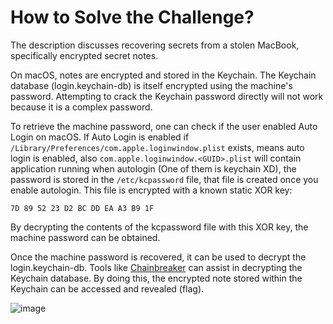 # How to Solve the Challenge?

The description discusses recovering secrets from a stolen MacBook, specifically encrypted secret notes.

On macOS, notes are encrypted and stored in the Keychain. The Keychain database (login.keychain-db) is itself encrypted using the machine's password. Attempting to crack the Keychain password directly will not work because it is a complex password.

To retrieve the machine password, one can check if the user enabled Auto Login on macOS. If Auto Login is enabled if `/Library/Preferences/com.apple.loginwindow.plist`  exists, means auto login is enabled, also `com.apple.loginwindow.<GUID>.plist` will contain application running when autologin (One of them is keychain XD), the password is stored in the `/etc/kcpassword` file, that file is created once you enable autologin. This file is encrypted with a known static XOR key:

`7D 89 52 23 D2 BC DD EA A3 B9 1F`

By decrypting the contents of the kcpassword file with this XOR key, the machine password can be obtained.

Once the machine password is recovered, it can be used to decrypt the login.keychain-db. Tools like [Chainbreaker](https://github.com/n0fate/chainbreaker) can assist in decrypting the Keychain database. By doing this, the encrypted note stored within the Keychain can be accessed and revealed (flag).

![image](https://github.com/user-attachments/assets/6bbb4170-b3eb-4da6-a0b6-645d07864f17)
